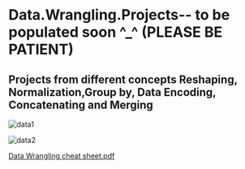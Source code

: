 # Data.Wrangling.Projects-- to be populated soon ^_^ (PLEASE BE PATIENT)
## Projects from different concepts Reshaping, Normalization,Group by, Data Encoding, Concatenating and Merging

![data1](https://github.com/lois4801/Data.Wrangling.Projects/assets/96842662/37e4e6f9-1cb7-4985-8357-3243ca82d0d3)



![data2](https://github.com/lois4801/Data.Wrangling.Projects/assets/96842662/4e7e8ff5-d2a1-40b1-bd2b-3ac7147cd396)



[Data Wrangling cheat sheet.pdf](https://github.com/lois4801/Data.Wrangling.Projects/files/12585174/Data.Wrangling.cheat.sheet.pdf)






